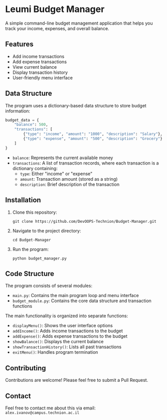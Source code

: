# Leumi Budget Manager

A simple command-line budget management application that helps you track your income, expenses, and overall balance.

## Features

- Add income transactions
- Add expense transactions
- View current balance
- Display transaction history
- User-friendly menu interface

## Data Structure

The program uses a dictionary-based data structure to store budget information:

```python
budget_data = {
    "balance": 500,
    "transactions": [
        {"type": "income", "amount": "1000", "description": "Salary"},
        {"type": "expense", "amount": "500", "description": "Grocery"}
    ]
}
```

- `balance`: Represents the current available money
- `transactions`: A list of transaction records, where each transaction is a dictionary containing:
  - `type`: Either "income" or "expense"
  - `amount`: Transaction amount (stored as a string)
  - `description`: Brief description of the transaction

## Installation

1. Clone this repository:
   ```
   git clone https://github.com/DevOOPS-Technion/Budget-Manager.git
   ```

2. Navigate to the project directory:
   ```
   cd Budget-Manager
   ```

3. Run the program:
   ```
   python budget_manager.py
   ```
   
## Code Structure

The program consists of several modules:

- `main.py`: Contains the main program loop and menu interface
- `budget_module.py`: Contains the core data structure and transaction functions

The main functionality is organized into separate functions:
- `displayMenu()`: Shows the user interface options
- `addIncome()`: Adds income transactions to the budget
- `addExpense()`: Adds expense transactions to the budget
- `showBalance()`: Displays the current balance
- `showTransactionHistory()`: Lists all past transactions
- `exitMenu()`: Handles program termination

## Contributing

Contributions are welcome! Please feel free to submit a Pull Request.

## Contact

Feel free to contact me about this via email: `alex.ivanov@campus.technion.ac.il`